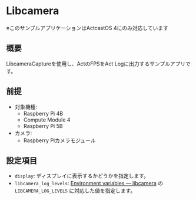 # Libcamera

※このサンプルアプリケーションはActcastOS 4にのみ対応しています

## 概要

LibcameraCaptureを使用し、ActのFPSをAct Logに出力するサンプルアプリです。

## 前提

- 対象機種:
  - Raspberry Pi 4B
  - Compute Module 4
  - Raspberry Pi 5B
- カメラ:
  - Raspberry Piカメラモジュール

## 設定項目

- `display`: ディスプレイに表示するかどうかを指定します。
- `libcamera_log_levels`: [Environment variables &mdash; libcamera](https://www.libcamera.org/environment_variables.html#list-of-variables) の `LIBCAMERA_LOG_LEVELS` に対応した値を指定します。
